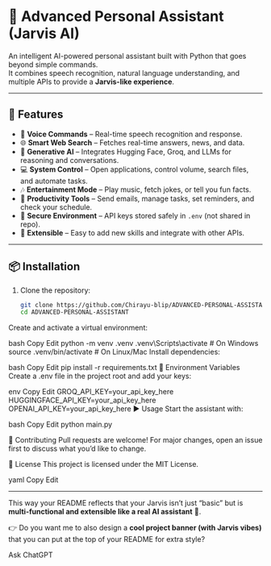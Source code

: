 # 🤖 Advanced Personal Assistant (Jarvis AI)

An intelligent AI-powered personal assistant built with Python that goes beyond simple commands.  
It combines speech recognition, natural language understanding, and multiple APIs to provide a **Jarvis-like experience**.

---

## 🚀 Features
- 🎤 **Voice Commands** – Real-time speech recognition and response.
- 🌐 **Smart Web Search** – Fetches real-time answers, news, and data.
- 🧠 **Generative AI** – Integrates Hugging Face, Groq, and LLMs for reasoning and conversations.
- 💻 **System Control** – Open applications, control volume, search files, and automate tasks.
- 🎶 **Entertainment Mode** – Play music, fetch jokes, or tell you fun facts.
- 📧 **Productivity Tools** – Send emails, manage tasks, set reminders, and check your schedule.
- 🔐 **Secure Environment** – API keys stored safely in `.env` (not shared in repo).
- 🚀 **Extensible** – Easy to add new skills and integrate with other APIs.

---

## 📦 Installation

1. Clone the repository:
   ```bash
   git clone https://github.com/Chirayu-blip/ADVANCED-PERSONAL-ASSISTANT.git
   cd ADVANCED-PERSONAL-ASSISTANT
Create and activate a virtual environment:

bash
Copy
Edit
python -m venv .venv
.venv\Scripts\activate   # On Windows
source .venv/bin/activate   # On Linux/Mac
Install dependencies:

bash
Copy
Edit
pip install -r requirements.txt
🔑 Environment Variables
Create a .env file in the project root and add your keys:

env
Copy
Edit
GROQ_API_KEY=your_api_key_here
HUGGINGFACE_API_KEY=your_api_key_here
OPENAI_API_KEY=your_api_key_here
▶️ Usage
Start the assistant with:

bash
Copy
Edit
python main.py

🤝 Contributing
Pull requests are welcome!
For major changes, open an issue first to discuss what you’d like to change.

📜 License
This project is licensed under the MIT License.

yaml
Copy
Edit

---

This way your README reflects that your Jarvis isn’t just “basic” but is **multi-functional and extensible like a real AI assistant** 🚀.  

👉 Do you want me to also design a **cool project banner (with Jarvis vibes)** that you can put at the top of your README for extra style?







Ask ChatGPT
